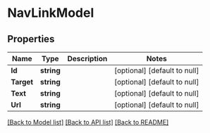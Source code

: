 # NavLinkModel

## Properties
Name | Type | Description | Notes
------------ | ------------- | ------------- | -------------
**Id** | **string** |  | [optional] [default to null]
**Target** | **string** |  | [optional] [default to null]
**Text** | **string** |  | [optional] [default to null]
**Url** | **string** |  | [optional] [default to null]

[[Back to Model list]](../README.md#documentation-for-models) [[Back to API list]](../README.md#documentation-for-api-endpoints) [[Back to README]](../README.md)


